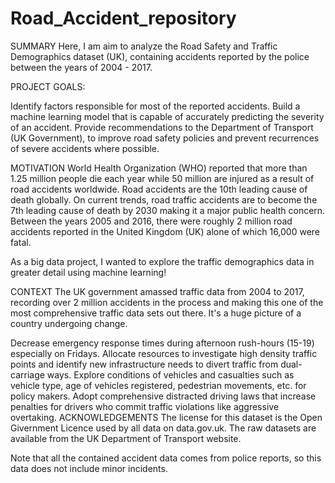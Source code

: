 # Road_Accident_repository

SUMMARY
Here, I am aim to analyze the Road Safety and Traffic Demographics dataset (UK), containing accidents reported by the police between the years of 2004 - 2017.


PROJECT GOALS:

Identify factors responsible for most of the reported accidents.
Build a machine learning model that is capable of accurately predicting the severity of an accident.
Provide recommendations to the Department of Transport (UK Government), to improve road safety policies and prevent recurrences of severe accidents where possible.


MOTIVATION
World Health Organization (WHO) reported that more than 1.25 million people die each year while 50 million are injured as a result of road accidents worldwide. Road accidents are the 10th leading cause of death globally. On current trends, road traffic accidents are to become the 7th leading cause of death by 2030 making it a major public health concern. Between the years 2005 and 2016, there were roughly 2 million road accidents reported in the United Kingdom (UK) alone of which 16,000 were fatal.

As a big data project, I wanted to explore the traffic demographics data in greater detail using machine learning!

CONTEXT
The UK government amassed traffic data from 2004 to 2017, recording over 2 million accidents in the process and making this one of the most comprehensive traffic data sets out there. It's a huge picture of a country undergoing change.

Decrease emergency response times during afternoon rush-hours (15-19) especially on Fridays.
Allocate resources to investigate high density traffic points and identify new infrastructure needs to divert traffic from dual-carriage ways.
Explore conditions of vehicles and casualties such as vehicle type, age of vehicles registered, pedestrian movements, etc. for policy makers.
Adopt comprehensive distracted driving laws that increase penalties for drivers who commit traffic violations like aggressive overtaking.
ACKNOWLEDGEMENTS
The license for this dataset is the Open Givernment Licence used by all data on data.gov.uk. The raw datasets are available from the UK Department of Transport website.

Note that all the contained accident data comes from police reports, so this data does not include minor incidents.
